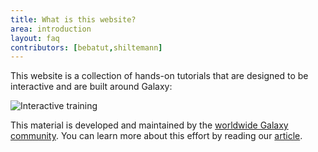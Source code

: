```yaml
---
title: What is this website?
area: introduction
layout: faq
contributors: [bebatut,shiltemann]
---
```



This website is a collection of hands-on tutorials that are designed to be interactive and are built around Galaxy:

![Interactive training]({{site.baseurl}}/shared/images/interactive_training.png "The hands-on nature of our training material. It can be used with two web browser windows open side-by-side, one pointed at the current tutorial and the other at a Galaxy instance")

This material is developed and maintained by the [worldwide Galaxy community](https://galaxyproject.org/). You can learn more about this effort by reading our [article](https://doi.org/10.1016/j.cels.2018.05.012).

